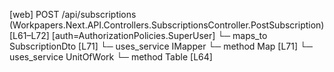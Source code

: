 [web] POST /api/subscriptions  (Workpapers.Next.API.Controllers.SubscriptionsController.PostSubscription)  [L61–L72] [auth=AuthorizationPolicies.SuperUser]
  └─ maps_to SubscriptionDto [L71]
  └─ uses_service IMapper
    └─ method Map [L71]
  └─ uses_service UnitOfWork
    └─ method Table [L64]

